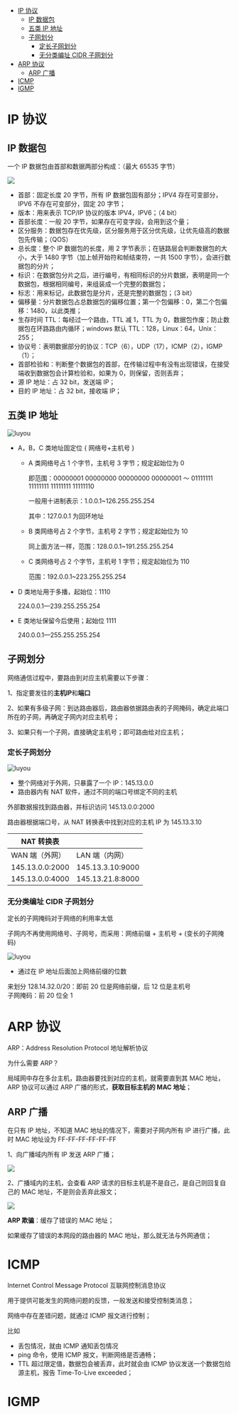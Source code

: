 - [IP 协议](#ip-协议)
  - [IP 数据包](#ip-数据包)
  - [五类 IP 地址](#五类-ip-地址)
  - [子网划分](#子网划分)
    - [定长子网划分](#定长子网划分)
    - [无分类编址 CIDR 子网划分](#无分类编址-cidr-子网划分)
- [ARP 协议](#arp-协议)
  - [ARP 广播](#arp-广播)
- [ICMP](#icmp)
- [IGMP](#igmp)

# IP 协议

## IP 数据包

一个 IP 数据包由首部和数据两部分构成：（最大 65535 字节）

![](../images/ip2.png)

- 首部：固定长度 20 字节，所有 IP 数据包固有部分；IPV4 存在可变部分，IPV6 不存在可变部分，固定 20 字节；
- 版本：用来表示 TCP/IP 协议的版本 IPV4，IPV6；（4 bit）
- 首部长度：一般 20 字节，如果存在可变字段，会用到这个量；
- 区分服务：数据包存在优先级，区分服务用于区分优先级，让优先级高的数据包先传输；（QOS）
- 总长度：整个 IP 数据包的长度，用 2 字节表示；在链路层会判断数据包的大小，大于 1480 字节（加上帧开始符和帧结束符，一共 1500 字节），会进行数据包的分片；
- 标识：在数据包分片之后，进行编号，有相同标识的分片数据，表明是同一个数据包，根据相同编号，来组装成一个完整的数据包；
- 标志：用来标记，此数据包是分片，还是完整的数据包；（3 bit）
- 偏移量：分片数据包占总数据包的偏移位置；第一个包偏移：0，第二个包偏移：1480，以此类推；
- 生存时间 TTL：每经过一个路由，TTL 减 1，TTL 为 0，数据包作废；防止数据包在环路路由内循环；windows 默认 TTL：128，Linux：64，Unix：255；
- 协议号：表明数据部分的协议：TCP（6），UDP（17），ICMP（2），IGMP（1）；
- 首部检验和：判断整个数据包的首部，在传输过程中有没有出现错误，在接受端收到数据包会计算检验和，如果为 0，则保留，否则丢弃；
- 源 IP 地址：占 32 bit，发送端 IP；
- 目的 IP 地址：占 32 bit，接收端 IP；

## 五类 IP 地址

![luyou](../images/IP.png)

- A，B，C 类地址固定位 { 网络号+主机号 }

  - A 类网络号占 1 个字节，主机号 3 字节；规定起始位为 0

    即范围：00000001 00000000 00000000 00000001 ～ 01111111 11111111 11111111 11111110

    一般用十进制表示：1.0.0.1~126.255.255.254

    其中：127.0.0.1 为回环地址

  - B 类网络号占 2 个字节，主机号 2 字节；规定起始位为 10

    同上面方法一样，范围：128.0.0.1~191.255.255.254

  - C 类网络号占 2 个字节，主机号 1 字节；规定起始位为 110

    范围：192.0.0.1~223.255.255.254

- D 类地址用于多播，起始位：1110

  224.0.0.1—239.255.255.254

- E 类地址保留今后使用；起始位 1111

  240.0.0.1—255.255.255.254

## 子网划分

网络通信过程中，要路由到对应主机需要以下步骤：

1、指定要发往的**主机IP**和**端口**

2、如果有多级子网：到达路由器后，路由器依据路由表的子网掩码，确定此端口所在的子网，再确定子网内对应主机号；

3、如果只有一个子网，直接确定主机号；即可路由给对应主机；

### 定长子网划分

![luyou](../images/image-20220511193940289.png)

- 整个网络对于外网，只暴露了一个 IP：145.13.0.0
- 路由器内有 NAT 软件，通过不同的端口号绑定不同的主机

外部数据报找到路由器，并标识访问 145.13.0.0:2000

路由器根据端口号，从 NAT 转换表中找到对应的主机 IP 为 145.13.3.10

| NAT 转换表      |                  |
| --------------- | ---------------- |
| WAN 端（外网）  | LAN 端（内网）   |
| 145.13.0.0:2000 | 145.13.3.10:9000 |
| 145.13.0.0:4000 | 145.13.21.8:8000 |

### 无分类编址 CIDR 子网划分

定长的子网掩码对于网络的利用率太低

子网内不再使用网络号、子网号，而采用：网络前缀 + 主机号 + (变长的子网掩码)

![luyou](../images/image-20220511200359089.png)

- 通过在 IP 地址后面加上网络前缀的位数

来划分 128.14.32.0/20：即前 20 位是网络前缀，后 12 位是主机号  
子网掩码：前 20 位全 1

# ARP 协议

ARP：Address Resolution Protocol 地址解析协议

为什么需要 ARP？

局域网中存在多台主机，路由器要找到对应的主机，就需要直到其 MAC 地址，ARP 协议可以通过 ARP 广播的形式，**获取目标主机的 MAC 地址**；

## ARP 广播

在只有 IP 地址，不知道 MAC 地址的情况下，需要对子网内所有 IP 进行广播，此时 MAC 地址设为 FF-FF-FF-FF-FF-FF

1、向广播域内所有 IP 发送 ARP 广播；

![](../images/2022-12-18-23-27-35-image.png)

2、广播域内的主机，会查看 ARP 请求的目标主机是不是自己，是自己则回复自己的 MAC 地址，不是则会丢弃此报文；

![](../images/2022-12-18-23-28-45-image.png)

**ARP 欺骗**：缓存了错误的 MAC 地址；

如果缓存了错误的本网段的路由器的 MAC 地址，那么就无法与外网通信；

# ICMP

Internet Control Message Protocol 互联网控制消息协议

用于提供可能发生的网络问题的反馈，一般发送和接受控制类消息；

网络中存在差错问题，就通过 ICMP 报文进行控制；

比如

- 丢包情况，就由 ICMP 通知丢包情况
- ping 命令，使用 ICMP 报文，判断网络是否通畅；
- TTL 超过限定值，数据包会被丢弃，此时就会由 ICMP 协议发送一个数据包给源主机，报告 Time-To-Live exceeded；

# IGMP